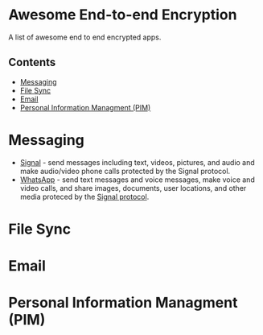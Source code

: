 # Awesome End-to-end Encryption
A list of awesome end to end encrypted apps.

## Contents
* [Messaging](#Messaging)
* [File Sync](#File-Sync)
* [Email](#Email)
* [Personal Information Managment (PIM)](#Personal-Information-Managment-PIM)

# Messaging
* [Signal](https://signal.org/) - send messages including text, videos, pictures, and audio and make audio/video phone calls protected by the Signal protocol.
* [WhatsApp](https://www.whatsapp.com/) - send text messages and voice messages, make voice and video calls, and share images, documents, user locations, and other media proteced by the [Signal protocol](https://signal.org/blog/whatsapp-complete/).

# File Sync

# Email

# Personal Information Managment (PIM)
